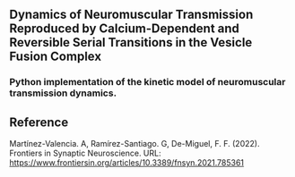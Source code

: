 ## Dynamics of Neuromuscular Transmission Reproduced by Calcium-Dependent and Reversible Serial Transitions in the Vesicle Fusion Complex

### Python implementation of the kinetic model of neuromuscular transmission dynamics.


## Reference
Martínez-Valencia. A, Ramírez-Santiago. G, De-Miguel, F. F. (2022). Frontiers in Synaptic Neuroscience. URL: https://www.frontiersin.org/articles/10.3389/fnsyn.2021.785361
